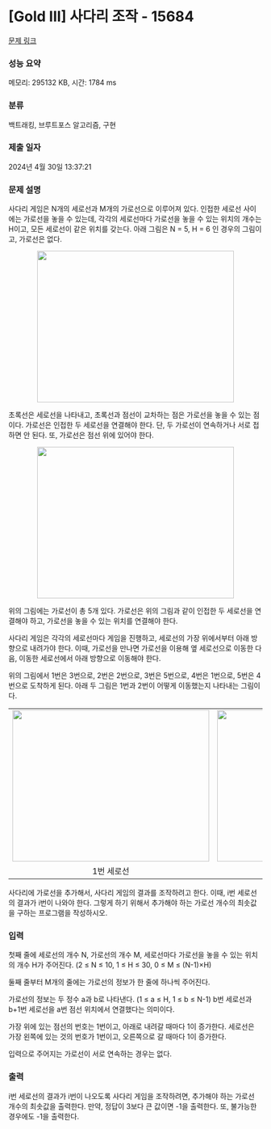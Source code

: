 # [Gold III] 사다리 조작 - 15684 

[문제 링크](https://www.acmicpc.net/problem/15684) 

### 성능 요약

메모리: 295132 KB, 시간: 1784 ms

### 분류

백트래킹, 브루트포스 알고리즘, 구현

### 제출 일자

2024년 4월 30일 13:37:21

### 문제 설명

<p>사다리 게임은 N개의 세로선과 M개의 가로선으로 이루어져 있다. 인접한 세로선 사이에는 가로선을 놓을 수 있는데, 각각의 세로선마다 가로선을 놓을 수 있는 위치의 개수는 H이고, 모든 세로선이 같은 위치를 갖는다. 아래 그림은 N = 5, H = 6 인 경우의 그림이고, 가로선은 없다.</p>

<p style="text-align: center;"><img alt="" src="https://onlinejudgeimages.s3-ap-northeast-1.amazonaws.com/problem/15684/1.png" style="width: 390px; height: 300px;"></p>

<p>초록선은 세로선을 나타내고, 초록선과 점선이 교차하는 점은 가로선을 놓을 수 있는 점이다. 가로선은 인접한 두 세로선을 연결해야 한다. 단, 두 가로선이 연속하거나 서로 접하면 안 된다. 또, 가로선은 점선 위에 있어야 한다.</p>

<p style="text-align: center;"><img alt="" src="https://onlinejudgeimages.s3-ap-northeast-1.amazonaws.com/problem/15684/2.png" style="width: 390px; height: 300px;"></p>

<p>위의 그림에는 가로선이 총 5개 있다. 가로선은 위의 그림과 같이 인접한 두 세로선을 연결해야 하고, 가로선을 놓을 수 있는 위치를 연결해야 한다.</p>

<p>사다리 게임은 각각의 세로선마다 게임을 진행하고, 세로선의 가장 위에서부터 아래 방향으로 내려가야 한다. 이때, 가로선을 만나면 가로선을 이용해 옆 세로선으로 이동한 다음, 이동한 세로선에서 아래 방향으로 이동해야 한다.</p>

<p>위의 그림에서 1번은 3번으로, 2번은 2번으로, 3번은 5번으로, 4번은 1번으로, 5번은 4번으로 도착하게 된다. 아래 두 그림은 1번과 2번이 어떻게 이동했는지 나타내는 그림이다.</p>

<table class="table table table-bordered" style="width: 100%;">
	<tbody>
		<tr>
			<td style="width: 50%; text-align: center;"><img alt="" src="https://onlinejudgeimages.s3-ap-northeast-1.amazonaws.com/problem/15684/3.png" style="width: 390px; height: 300px;"></td>
			<td style="width: 50%; text-align: center;"><img alt="" src="https://onlinejudgeimages.s3-ap-northeast-1.amazonaws.com/problem/15684/4.png" style="width: 390px; height: 300px;"></td>
		</tr>
		<tr>
			<td style="width: 50%; text-align: center;">1번 세로선</td>
			<td style="width: 50%; text-align: center;">2번 세로선</td>
		</tr>
	</tbody>
</table>

<p>사다리에 가로선을 추가해서, 사다리 게임의 결과를 조작하려고 한다. 이때, i번 세로선의 결과가 i번이 나와야 한다. 그렇게 하기 위해서 추가해야 하는 가로선 개수의 최솟값을 구하는 프로그램을 작성하시오.</p>

### 입력 

 <p>첫째 줄에 세로선의 개수 N, 가로선의 개수 M, 세로선마다 가로선을 놓을 수 있는 위치의 개수 H가 주어진다. (2 ≤ N ≤ 10, 1 ≤ H ≤ 30, 0 ≤ M ≤ (N-1)×H)</p>

<p>둘째 줄부터 M개의 줄에는 가로선의 정보가 한 줄에 하나씩 주어진다.</p>

<p>가로선의 정보는 두 정수 a과 b로 나타낸다. (1 ≤ a ≤ H, 1 ≤ b ≤ N-1) b번 세로선과 b+1번 세로선을 a번 점선 위치에서 연결했다는 의미이다.</p>

<p>가장 위에 있는 점선의 번호는 1번이고, 아래로 내려갈 때마다 1이 증가한다. 세로선은 가장 왼쪽에 있는 것의 번호가 1번이고, 오른쪽으로 갈 때마다 1이 증가한다.</p>

<p>입력으로 주어지는 가로선이 서로 연속하는 경우는 없다.</p>

### 출력 

 <p>i번 세로선의 결과가 i번이 나오도록 사다리 게임을 조작하려면, 추가해야 하는 가로선 개수의 최솟값을 출력한다. 만약, 정답이 3보다 큰 값이면 -1을 출력한다. 또, 불가능한 경우에도 -1을 출력한다.</p>

